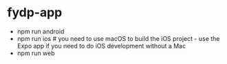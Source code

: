 # fydp-app

- npm run android
- npm run ios # you need to use macOS to build the iOS project - use the Expo app if you need to do iOS development without a Mac
- npm run web